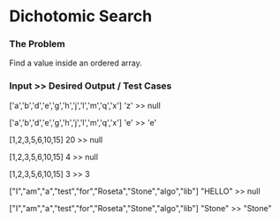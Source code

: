 # Dichotomic Search

### The Problem

Find a value inside an ordered array.

### Input >> Desired Output / Test Cases

['a','b','d','e','g','h','j','l','m','q','x'] 'z' >> null

['a','b','d','e','g','h','j','l','m','q','x'] 'e' >> 'e'

[1,2,3,5,6,10,15] 20 >> null

[1,2,3,5,6,10,15] 4 >> null

[1,2,3,5,6,10,15] 3 >> 3

["I","am","a","test","for","Roseta","Stone","algo","lib"] "HELLO" >> null

["I","am","a","test","for","Roseta","Stone","algo","lib"] "Stone" >> "Stone"